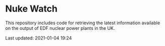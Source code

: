 # Nuke Watch

This repository includes code for retrieving the latest information available on the output of EDF nuclear power plants in the UK.

Last updated: 2021-01-04 19:24